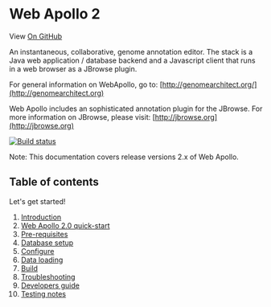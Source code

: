 # Web Apollo 2

View <a href="https://github.com/GMOD/Apollo/blob/master/docs/index.md">On GitHub</a>

An instantaneous, collaborative, genome annotation editor. The stack is a Java web application / database backend and a Javascript client that runs in a web browser as a JBrowse plugin.

For general information on WebApollo, go to: 
[http://genomearchitect.org/](http://genomearchitect.org)

Web Apollo includes an sophisticated annotation plugin for the JBrowse. For more information on JBrowse, please visit:
[http://jbrowse.org](http://jbrowse.org)

[![Build status](https://travis-ci.org/GMOD/Apollo.png?branch=master)](https://travis-ci.org/GMOD/Apollo)

Note: This documentation covers release versions 2.x of Web Apollo.



## Table of contents

Let's get started!

1. [Introduction](Introduction.md)
2. [Web Apollo 2.0 quick-start](Apollo2Build.md)
3. [Pre-requisites](Prerequisites.md)
4. [Database setup](Database_setup.md)
5. [Configure](Configure.md)
6. [Data loading](Data_loading.md)
7. [Build](Build.md)
8. [Troubleshooting](Troubleshooting.md)
9. [Developers guide](Developer.md)
10. [Testing notes](Testing_notes.md)

